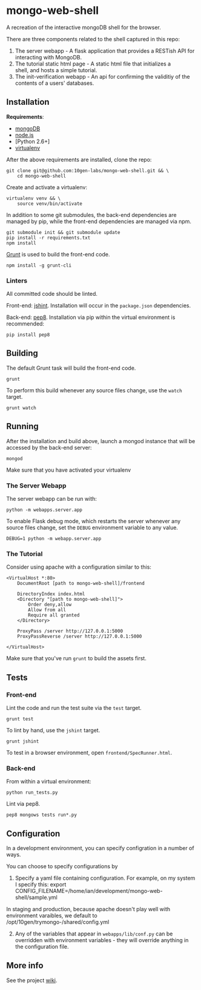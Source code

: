 mongo-web-shell
===============
A recreation of the interactive mongoDB shell for the browser.

There are three components related to the shell captured in this repo:

1. The server webapp - A flask application that provides a RESTish API for \
    interacting with MongoDB.
2. The tutorial static html page - A static html file that initializes a \
    shell, and hosts a simple tutorial.
3. The init-verification webapp - An api for confirming the validitiy of the \
    contents of a users' databases.


Installation
------------
__Requirements__:

* [mongoDB][mongoDB install]
* [node.js][]
* [Python 2.6+]
* [virtualenv][]

After the above requirements are installed, clone the repo:

    git clone git@github.com:10gen-labs/mongo-web-shell.git && \
        cd mongo-web-shell

Create and activate a virtualenv:

    virtualenv venv && \
        source venv/bin/activate

In addition to some git submodules, the back-end dependencies are managed by
pip, while the front-end dependencies are managed via npm.

    git submodule init && git submodule update
    pip install -r requirements.txt
    npm install

[Grunt][] is used to build the front-end code.

    npm install -g grunt-cli

### Linters
All committed code should be linted.

Front-end: [jshint][]. Installation will occur in the `package.json`
dependencies.

Back-end: [pep8][]. Installation via pip within the virtual environment is
recommended:

    pip install pep8

Building
--------
The default Grunt task will build the front-end code.

    grunt

To perform this build whenever any source files change, use the `watch` target.

    grunt watch

Running
-------
After the installation and build above, launch a mongod instance that will be
accessed by the back-end server:

    mongod

Make sure that you have activated your virtualenv

### The Server Webapp

The server webapp can be run with:

    python -m webapps.server.app

To enable Flask debug mode, which restarts the server whenever any source files
change, set the `DEBUG` environment variable to any value.

    DEBUG=1 python -m webapp.server.app

### The Tutorial

Consider using apache with a configuration similar to this:

    <VirtualHost *:80>
        DocumentRoot [path to mongo-web-shell]/frontend

        DirectoryIndex index.html
        <Directory "[path to mongo-web-shell]">
            Order deny,allow
            Allow from all
            Require all granted
        </Directory>

        ProxyPass /server http://127.0.0.1:5000
        ProxyPassReverse /server http://127.0.0.1:5000

    </VirtualHost>

Make sure that you've run `grunt` to build the assets first.

Tests
-----
### Front-end
Lint the code and run the test suite via the `test` target.

    grunt test

To lint by hand, use the `jshint` target.

    grunt jshint

To test in a browser environment, open `frontend/SpecRunner.html`.

### Back-end
From within a virtual environment:

    python run_tests.py

Lint via pep8.

    pep8 mongows tests run*.py

Configuration
-------------

In a development environment, you can specify configration in a number of ways.

You can choose to specify configurations by

 1. Specify a yaml file containing configuration.  For example, on my system
I specify this:
    export CONFIG_FILENAME=/home/ian/development/mongo-web-shell/sample.yml

In staging and production, because apache doesn't play well with environment
varaibles, we default to /opt/10gen/trymongo-<env>/shared/config.yml

 2. Any of the variables that appear in `webapps/lib/conf.py` can be
 overridden with environment variables - they will override anything in the
 configuration file.

More info
---------
See the project [wiki][].

[wiki-config]: https://github.com/10gen-labs/mongo-web-shell/wiki/Configuration
[foreman]: http://ddollar.github.io/foreman/
[Grunt]: http://gruntjs.com/
[jshint]: http://jshint.org/
[mongoDB install]: http://docs.mongodb.org/manual/installation/
[node.js]: http://nodejs.org/
[pep8]: https://github.com/jcrocholl/pep8
[virtualenv]: http://www.virtualenv.org/en/latest/
[wiki]: https://github.com/10gen-labs/mongo-web-shell/wiki
[Python 2.7]: http://www.python.org/download/releases/2.7.5
